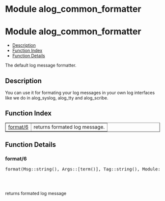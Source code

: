 Module alog_common_formatter
============================


<h1>Module alog_common_formatter</h1>

* [Description](#description)
* [Function Index](#index)
* [Function Details](#functions)



The default log message formatter.



<h2><a name="description">Description</a></h2>

You can use it for formating
your log messages in your own log interfaces like we do in
alog_syslog, alog_tty and alog_scribe.

<h2><a name="index">Function Index</a></h2>



<table width="100%" border="1" cellspacing="0" cellpadding="2" summary="function index"><tr><td valign="top"><a href="#format-6">format/6</a></td><td>returns formated log message.</td></tr></table>




<h2><a name="functions">Function Details</a></h2>


<a name="format-6"></a>

<h3>format/6</h3>





<pre>format(Msg::string(), Args::[term()], Tag::string(), Module::atom(), Line::integer(), Pid::pid()) -> iolist()</pre>
<br></br>




returns formated log message